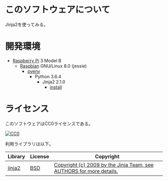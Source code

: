 ﻿# このソフトウェアについて

Jinja2を使ってみる。

# 開発環境

* [Raspberry Pi](https://ja.wikipedia.org/wiki/Raspberry_Pi) 3 Model B
    * [Raspbian](https://www.raspberrypi.org/downloads/raspbian/) GNU/Linux 8.0 (jessie)
        * [pyenv](http://ytyaru.hatenablog.com/entry/2019/01/06/000000)
            * Python 3.6.4
                * Jinja2 2.1.0
                    * [install](http://ytyaru.hatenablog.com/entry/2019/02/25/000000)

# ライセンス

このソフトウェアはCC0ライセンスである。

[![CC0](http://i.creativecommons.org/p/zero/1.0/88x31.png "CC0")](http://creativecommons.org/publicdomain/zero/1.0/deed.ja)

利用ライブラリは以下。

Library|License|Copyright
-------|-------|---------
[jinja2](https://github.com/pallets/jinja)|[BSD](https://github.com/pallets/jinja/blob/master/LICENSE)|[Copyright (c) 2009 by the Jinja Team, see AUTHORS for more details.](https://github.com/pallets/jinja/blob/master/LICENSE)
